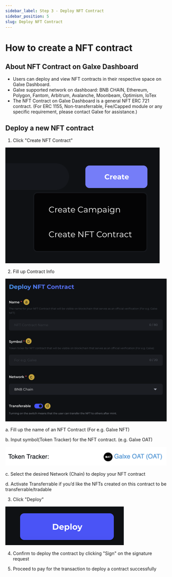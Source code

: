 ```yaml
---
sidebar_label: Step 3 - Deploy NFT Contract
sidebar_position: 5
slug: Deploy NFT Contract
---
```

# How to create a NFT contract[](https://docs.galxe.com/guide/dashboard-tutorial/step-3-deploy-core#about-nft-core-on-galxe-dashboard)

## **About NFT Contract on Galxe Dashboard**

* Users can deploy and view NFT contracts in their respective space on Galxe Dashboard.
* Galxe supported network on dashboard: BNB CHAIN, Ethereum, Polygon, Fantom, Arbitrum, Avalanche, Moonbeam, Optimism, IoTex
* The NFT Contract on Galxe Dashboard is a general NFT ERC 721 contract. (For ERC 1155, Non-transferrable, Fee/Capped module or any specific requirement, please contact Galxe for assistance.) </aside>

## Deploy a new NFT contract[](https://docs.galxe.com/guide/dashboard-tutorial/step-3-deploy-core#deploy-a-new-nft-contract)

1. Click "Create NFT Contract"

![](assets/createcontract.png)

2. Fill up Contract Info

![](assets/contractinfo.png)

a. Fill up the name of an NFT Contract (For e.g. Galxe NFT) 

b. Input symbol(Token Tracker) for the NFT contract. (e.g. Galxe OAT)

![](assets/tokentracker.png)

c. Select the desired Network (Chain) to deploy your NFT contract

d. Activate Transferrable if you’d like the NFTs created on this contract to be transferrable/tradable

3. Click "Deploy" 

![](assets/deploycontract.png)

4. Confirm to deploy the contract by clicking "Sign" on the signature request

5. Proceed to pay for the transaction to deploy a contract successfully